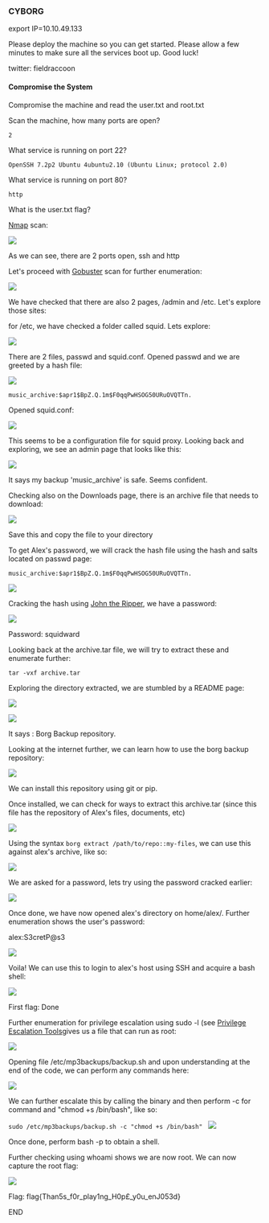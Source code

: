 ### CYBORG

export IP=10.10.49.133

Please deploy the machine so you can get started. Please allow a few minutes to make sure all the services boot up. Good luck!

twitter: fieldraccoon


#### Compromise the System

Compromise the machine and read the user.txt and root.txt

Scan the machine, how many ports are open?


```
2

```




What service is running on port 22?

```
OpenSSH 7.2p2 Ubuntu 4ubuntu2.10 (Ubuntu Linux; protocol 2.0)
```



What service is running on port 80?

```
http
```


What is the user.txt flag?


[Nmap](../../TOOLS/Nmap.md) scan:

![](../../img/Pasted%20image%2020220824094314.png)

As we can see, there are 2 ports open, ssh and http

Let's proceed with [Gobuster](../../TOOLS/Gobuster.md) scan for further enumeration:

![](../../img/Pasted%20image%2020220824090117.png)

We have checked that there are also 2 pages, /admin and /etc. Let's explore those sites:

for /etc, we have checked a folder called squid. Lets explore:

![](../../img/Pasted%20image%2020220824090243.png)

There are 2 files, passwd and squid.conf. Opened passwd and we are greeted by a hash file:

![](../../img/Pasted%20image%2020220824090317.png)

`music_archive:$apr1$BpZ.Q.1m$F0qqPwHSOG50URuOVQTTn.`

Opened squid.conf:

![](../../img/Pasted%20image%2020220824090331.png)


This seems to be a configuration file for squid proxy. 
Looking back and exploring, we see an admin page that looks like this:

![](../../img/Pasted%20image%2020220824091324.png)

It says my backup 'music_archive' is safe. Seems confident.

Checking also on the Downloads page, there is an archive file that needs to download:

![](../../img/Pasted%20image%2020220824091439.png)

Save this and copy the file to your directory

To get Alex's password, we will crack the hash file using the hash and salts located on passwd page:

`music_archive:$apr1$BpZ.Q.1m$F0qqPwHSOG50URuOVQTTn.`

![](../../img/Pasted%20image%2020220824091602.png)

Cracking the hash using [John the Ripper](../../TOOLS/John%20the%20Ripper.md), we have a password:

![](../../img/Pasted%20image%2020220824091923.png)

Password: squidward

Looking back at the archive.tar file, we will try to extract these and enumerate further:

`tar -vxf archive.tar`

Exploring the directory extracted, we are stumbled by a README page:

![](../../img/Pasted%20image%2020220824092108.png)

![](../../img/Pasted%20image%2020220824092124.png)

It says : Borg Backup repository.

Looking at the internet further, we can learn how to use the borg backup repository:

![](../../img/Pasted%20image%2020220824092252.png)

We can install this repository using git or pip.

Once installed, we can check for ways to extract this archive.tar (since this file has the repository of Alex's files, documents, etc)

![](../../img/Pasted%20image%2020220824092449.png)

Using the syntax `borg extract /path/to/repo::my-files`, we can use this against alex's archive, like so:

![](../../img/Pasted%20image%2020220824092541.png)

We are asked for a password, lets try using the password cracked earlier:

![](../../img/Pasted%20image%2020220824092623.png)


Once done, we have now opened alex's directory on home/alex/. Further enumeration shows the user's password:

alex:S3cretP@s3

![](../../img/Pasted%20image%2020220824092740.png)

Voila! We can use this to login to alex's host using SSH and acquire a bash shell:

![](../../img/Pasted%20image%2020220824092917.png)

First flag: Done

Further enumeration for privilege escalation using sudo -l (see [Privilege Escalation Tools](../../TOOLS/Privilege%20Escalation%20Tools.md)gives us a file that can run as root:

![](../../img/Pasted%20image%2020220824093018.png)

Opening file /etc/mp3backups/backup.sh and upon understanding at the end of the code, we can perform any commands here:

![](../../img/Pasted%20image%2020220824093113.png)

We can further escalate this by calling the binary and then perform -c for command and "chmod +s /bin/bash", like so:


`sudo /etc/mp3backups/backup.sh -c "chmod +s /bin/bash"
 `
![](../../img/Pasted%20image%2020220824093306.png)

Once done, perform bash -p to obtain a shell.

Further checking using whoami shows we are now root. We can now capture the root flag:

![](../../img/Pasted%20image%2020220824093359.png)


Flag: flag{Than5s_f0r_play1ng_H0p£_y0u_enJ053d}



END